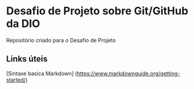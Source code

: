 # Desafio de Projeto sobre Git/GitHub da DIO
Repositório criado para o Desafio de Projeto

## Links úteis
[Sintaxe basica Markdown] (https://www.markdownguide.org/getting-started/)
